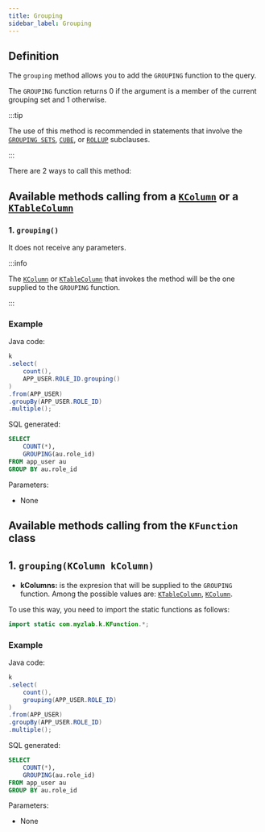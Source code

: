 ```yaml
---
title: Grouping
sidebar_label: Grouping
---
```


## Definition

The `grouping` method allows you to add the `GROUPING` function to the query.

The `GROUPING` function returns 0 if the argument is a member of the current grouping set and 1 otherwise.

:::tip

The use of this method is recommended in statements that involve the [`GROUPING SETS`](/docs/select-statement/group-by/grouping-sets/), [`CUBE`](/docs/select-statement/group-by/grouping-sets/cube), or [`ROLLUP`](/docs/select-statement/group-by/grouping-sets/rollup) subclauses.

:::

There are 2 ways to call this method:

## Available methods calling from a [`KColumn`](/docs/misc/select-list-values#2-kcolumn) or a [`KTableColumn`](/docs/misc/select-list-values#1-ktablecolumn)

### 1. `grouping()`

It does not receive any parameters.

:::info

The [`KColumn`](/docs/misc/select-list-values#2-kcolumn) or [`KTableColumn`](/docs/misc/select-list-values#1-ktablecolumn) that invokes the method will be the one supplied to the `GROUPING` function.

:::

### Example

Java code:

```java
k
.select(
    count(),
    APP_USER.ROLE_ID.grouping()
)
.from(APP_USER)
.groupBy(APP_USER.ROLE_ID)
.multiple();
```

SQL generated:

```sql
SELECT
    COUNT(*),
    GROUPING(au.role_id)
FROM app_user au
GROUP BY au.role_id
```

Parameters:

- None

## Available methods calling from the `KFunction` class

## 1. `grouping(KColumn kColumn)`

- **kColumns:** is the expresion that will be supplied to the `GROUPING` function. 
Among the possible values are: [`KTableColumn`](/docs/misc/select-list-values#1-ktablecolumn), [`KColumn`](/docs/misc/select-list-values#2-kcolumn).

To use this way, you need to import the static functions as follows:

```java
import static com.myzlab.k.KFunction.*;
```

### Example

Java code:

```java
k
.select(
    count(),
    grouping(APP_USER.ROLE_ID)
)
.from(APP_USER)
.groupBy(APP_USER.ROLE_ID)
.multiple();
```

SQL generated:

```sql
SELECT
    COUNT(*),
    GROUPING(au.role_id)
FROM app_user au
GROUP BY au.role_id
```

Parameters:

- None